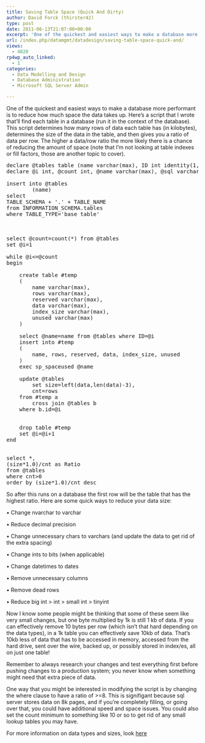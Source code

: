 ```yaml
---
title: Saving Table Space (Quick And Dirty)
author: David Forck (thirster42)
type: post
date: 2011-06-13T21:07:00+00:00
excerpt: 'One of the quickest and easiest ways to make a database more performant is to reduce how much space the data takes up.  Here’s a script that I wrote that’ll find each table in a database (run it in the context of the database).  This script determines h&hellip;'
url: /index.php/datamgmt/datadesign/saving-table-space-quick-and/
views:
  - 4820
rp4wp_auto_linked:
  - 1
categories:
  - Data Modelling and Design
  - Database Administration
  - Microsoft SQL Server Admin

---
```

One of the quickest and easiest ways to make a database more performant is to reduce how much space the data takes up. Here’s a script that I wrote that’ll find each table in a database (run it in the context of the database). This script determines how many rows of data each table has (in kilobytes), determines the size of the data in the table, and then gives you a ratio of data per row. The higher a data/row ratio the more likely there is a chance of reducing the amount of space (note that I’m not looking at table indexes or fill factors, those are another topic to cover).

<pre>declare @tables table (name varchar(max), ID int identity(1,1), cnt int, size int)
declare @i int, @count int, @name varchar(max), @sql varchar(max)

insert into @tables
        (name)
select 
TABLE_SCHEMA + '.' + TABLE_NAME
from INFORMATION_SCHEMA.tables
where TABLE_TYPE='base table'

 

select @count=count(*) from @tables
set @i=1

while @i&lt;=@count
begin

	create table #temp
	(
		name varchar(max),
		rows varchar(max),
		reserved varchar(max),
		data varchar(max),
		index_size varchar(max),
		unused varchar(max)
	)

	select @name=name from @tables where ID=@i
	insert into #temp
	(
		name, rows, reserved, data, index_size, unused
	)
	exec sp_spaceused @name
	
	update @tables
		set size=left(data,len(data)-3),
		cnt=rows
	from #temp a
		cross join @tables b
	where b.id=@i


	drop table #temp
	set @i=@i+1
end


select *,
(size*1.0)/cnt as Ratio
from @tables
where cnt&gt;0
order by (size*1.0)/cnt desc</pre>

So after this runs on a database the first row will be the table that has the highest ratio. Here are some quick ways to reduce your data size:
  
• Change nvarchar to varchar
  
• Reduce decimal precision
  
• Change unnecessary chars to varchars (and update the data to get rid of the extra spacing)
  
• Change ints to bits (when applicable)
  
• Change datetimes to dates
  
• Remove unnecessary columns
  
• Remove dead rows
  
• Reduce big int > int > small int > tinyint

Now I know some people might be thinking that some of these seem like very small changes, but one byte multiplied by 1k is still 1 kb of data. If you can effectively remove 10 bytes per row (which isn’t that hard depending on the data types), in a 1k table you can effectively save 10kb of data. That’s 10kb less of data that has to be accessed in memory, accessed from the hard drive, sent over the wire, backed up, or possibly stored in index/es, all on just one table!

Remember to always research your changes and test everything first before pushing changes to a production system; you never know when something might need that extra piece of data.

One way that you might be interested in modifying the script is by changing the where clause to have a ratio of >=8. This is signifigant because sql server stores data on 8k pages, and if you&#8217;re completely filling, or going over that, you could have additional speed and space issues. You could also set the count minimum to something like 10 or so to get rid of any small lookup tables you may have.

For more information on data types and sizes, look [here][1]

 [1]: http://msdn.microsoft.com/en-us/library/ms187752.aspx
